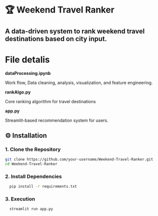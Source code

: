 # 🏆 Weekend Travel Ranker  

**A data-driven system to rank weekend travel destinations based on city input.**  
---

# File detalis

**dataProcessing.ipynb** 

Work flow,
Data cleaning, analysis, visualization, and feature engineering.

**rankAlgo.py**

Core ranking algorithm for travel destinations

**app.py**

Streamlit-based recommendation system for users.


## ⚙️ Installation  

### **1. Clone the Repository**  
```bash
git clone https://github.com/your-username/Weekend-Travel-Ranker.git
cd Weekend-Travel-Ranker
```
### **2.  Install Dependencies**  
```bash
  pip install -r requirements.txt
```
### **3.  Execution**  
```bash
  streamlit run app.py
```
